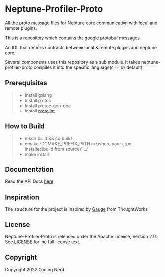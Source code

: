 Neptune-Profiler-Proto
===========

All the proto message files for Neptune core communication with local and remote plugins.

This is a repository which contains the  [google protobuf](https://github.com/google/protobuf) messages.

An IDL that defines contracts between local & remote plugins and neptune core.

Several components uses this repository as a sub module. It takes neptune-profiler-proto compiles it into the specific language(c++ by default).

Prerequisites
-----------------

> * Install golang
> * Install protoc
> * Install protoc-gen-doc
> * Install [protolint](https://github.com/yoheimuta/protolint/releases)

How to Build
-----------------

> * mkdir build && cd build
> * cmake -DCMAKE_PREFIX_PATH=={where your grpc installed(build from source)} ../
> * make install

Documentation
-----------------

Read the API Docs [here](doc/neptune-profiler-proto-doc.md)

Inspiration
-----------------

The structure for the project is inspired by [Gauge](https://github.com/getgauge/gauge) from ThoughtWorks

License
-------

Neptune-Profiler-Proto is released under the Apache License, Version 2.0. See [LICENSE](LICENSE) for the full license text.

Copyright
---------

Copyright 2022 Coding Nerd
